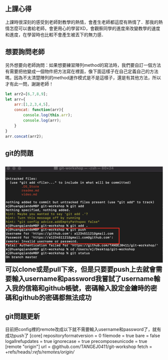 ## 上課心得
上課時很深刻的感受到老師對教學的熱情，會產生老師都這麼有熱情了．那我的熱情怎麼可以書給老師，會更用心的學習XD，會觀察同學的進度來改變教學的速度和進度，在學習時也比較不會產生被丟下的無力感．   
## 想要詢問老師
另外想要向老師詢問：如果想要練習陣列method的寫法時，我們要自訂一個方法有需要把他變成一個物件把方法寫在裡面，像下面這樣子在自己定義自己的方法嗎，因為不太清楚陣列的method運作模式是不是這樣子，還是有其他方法，所以才有此一問，謝謝老師！

```javascript
let arr2=[6,7,8,9];
let arr={
    arr:[1,2,3,4,5],
    concat: function(arr){
        console.log(this.arr);
        console.log(arr);
    }
}
arr.concat(arr2);
```

## git的問題
![git的問題](./git-question.png)
可以clone或是pull下來，但是只要要push上去就會需要輸入username和password我嘗試了username輸入我的信箱和github帳號，密碼輸入設定金鑰時的密碼和github的密碼都無法成功
---
## git問題更新
目前把config裡的remote改成以下就不需要輸入username和password了，就有成功push了
[core]
	repositoryformatversion = 0
	filemode = true
	bare = false
	logallrefupdates = true
	ignorecase = true
	precomposeunicode = true
[remote "origin"]
	url = @github.com/TANGEJ0411/git-workshop
	fetch = +refs/heads/*:refs/remotes/origin/*